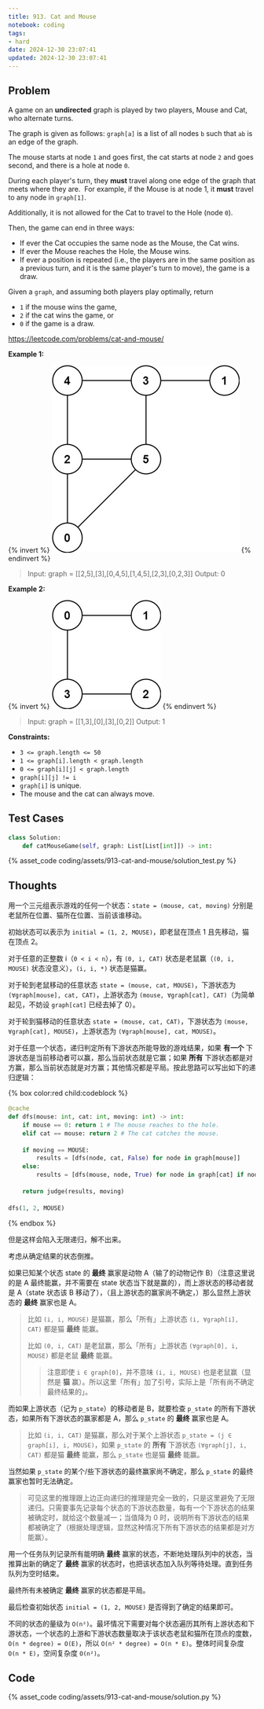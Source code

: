 ```yaml
---
title: 913. Cat and Mouse
notebook: coding
tags:
- hard
date: 2024-12-30 23:07:41
updated: 2024-12-30 23:07:41
---
```

## Problem

A game on an **undirected** graph is played by two players, Mouse and Cat, who alternate turns.

The graph is given as follows: `graph[a]` is a list of all nodes `b` such that `ab` is an edge of the graph.

The mouse starts at node `1` and goes first, the cat starts at node `2` and goes second, and there is a hole at node `0`.

During each player's turn, they **must** travel along one edge of the graph that meets where they are.  For example, if the Mouse is at node 1, it **must** travel to any node in `graph[1]`.

Additionally, it is not allowed for the Cat to travel to the Hole (node `0`).

Then, the game can end in three ways:

- If ever the Cat occupies the same node as the Mouse, the Cat wins.
- If ever the Mouse reaches the Hole, the Mouse wins.
- If ever a position is repeated (i.e., the players are in the same position as a previous turn, and it is the same player's turn to move), the game is a draw.

Given a `graph`, and assuming both players play optimally, return

- `1` if the mouse wins the game,
- `2` if the cat wins the game, or
- `0` if the game is a draw.

<https://leetcode.com/problems/cat-and-mouse/>

**Example 1:**

{% invert %}
![case1](assets/913-cat-and-mouse/case1.png)
{% endinvert %}

> Input: graph = [[2,5],[3],[0,4,5],[1,4,5],[2,3],[0,2,3]]
> Output: 0

**Example 2:**

{% invert %}
![case2](assets/913-cat-and-mouse/case2.png)
{% endinvert %}

> Input: graph = [[1,3],[0],[3],[0,2]]
> Output: 1

**Constraints:**

- `3 <= graph.length <= 50`
- `1 <= graph[i].length < graph.length`
- `0 <= graph[i][j] < graph.length`
- `graph[i][j] != i`
- `graph[i]` is unique.
- The mouse and the cat can always move.

## Test Cases

``` python
class Solution:
    def catMouseGame(self, graph: List[List[int]]) -> int:
```

{% asset_code coding/assets/913-cat-and-mouse/solution_test.py %}

## Thoughts

用一个三元组表示游戏的任何一个状态：`state = (mouse, cat, moving)` 分别是老鼠所在位置、猫所在位置、当前该谁移动。

初始状态可以表示为 `initial = (1, 2, MOUSE)`，即老鼠在顶点 1 且先移动，猫在顶点 2。

对于任意的正整数 i（`0 < i < n`），有 `(0, i, CAT)` 状态是老鼠赢（`(0, i, MOUSE)` 状态没意义），`(i, i, *)` 状态是猫赢。

对于轮到老鼠移动的任意状态 `state = (mouse, cat, MOUSE)`，下游状态为 `(∀graph[mouse], cat, CAT)`，上游状态为 `(mouse, ∀graph[cat], CAT)`（为简单起见，不妨设 `graph[cat]` 已经去掉了 0）。

对于轮到猫移动的任意状态 `state = (mouse, cat, CAT)`，下游状态为 `(mouse, ∀graph[cat], MOUSE)`，上游状态为 `(∀graph[mouse], cat, MOUSE)`。

对于任意一个状态，递归判定所有下游状态所能导致的游戏结果，如果 **有一个** 下游状态是当前移动者可以赢，那么当前状态就是它赢；如果 **所有** 下游状态都是对方赢，那么当前状态就是对方赢；其他情况都是平局。按此思路可以写出如下的递归逻辑：

{% box color:red child:codeblock %}

``` python
@cache
def dfs(mouse: int, cat: int, moving: int) -> int:
    if mouse == 0: return 1 # The mouse reaches to the hole.
    elif cat == mouse: return 2 # The cat catches the mouse.

    if moving == MOUSE:
        results = [dfs(node, cat, False) for node in graph[mouse]]
    else:
        results = [dfs(mouse, node, True) for node in graph[cat] if node != 0]

    return judge(results, moving)

dfs(1, 2, MOUSE)
```

{% endbox %}

但是这样会陷入无限递归，解不出来。

考虑从确定结果的状态倒推。

如果已知某个状态 state 的 **最终** 赢家是动物 A（输了的动物记作 B）（注意这里说的是 A 最终能赢，并不需要在 state 状态当下就是赢的），而上游状态的移动者就是 A（state 状态该 B 移动了），（且上游状态的赢家尚不确定，）那么显然上游状态的 **最终** 赢家也是 A。

> 比如 `(i, i, MOUSE)` 是猫赢，那么「所有」上游状态 `(i, ∀graph[i], CAT)` 都是猫 **最终** 能赢。
>
> 比如 `(0, i, CAT)` 是老鼠赢，那么「所有」上游状态 `(∀graph[0], i, MOUSE)` 都是老鼠 **最终** 能赢。
>
> > 注意即使 `i ∈ graph[0]`，并不意味 `(i, i, MOUSE)` 也是老鼠赢（显然是 **猫** 赢）。所以这里「所有」加了引号，实际上是「所有尚不确定最终结果的」。

而如果上游状态（记为 `p_state`）的移动者是 B，就要检查 `p_state` 的所有下游状态，如果所有下游状态的赢家都是 A，那么 `p_state` 的 **最终** 赢家也是 A。

> 比如 `(i, i, CAT)` 是猫赢，那么对于某个上游状态 `p_state = (j ∈ graph[i], i, MOUSE)`，如果 `p_state` 的 **所有** 下游状态 `(∀graph[j], i, CAT)` 都是猫 **最终** 能赢，那么 `p_state` 也是猫 **最终** 能赢。

当然如果 `p_state` 的某个/些下游状态的最终赢家尚不确定，那么 `p_state` 的最终赢家也暂时无法确定。

> 可见这里的推理跟上边正向递归的推理是完全一致的，只是这里避免了无限递归。只需要事先记录每个状态的下游状态数量，每有一个下游状态的结果被确定时，就给这个数量减一；当值降为 0 时，说明所有下游状态的结果都被确定了（根据处理逻辑，显然这种情况下所有下游状态的结果都是对方能赢）。

用一个任务队列记录所有能明确 **最终** 赢家的状态，不断地处理队列中的状态，当推算出新的确定了 **最终** 赢家的状态时，也把该状态加入队列等待处理。直到任务队列为空时结束。

最终所有未被确定 **最终** 赢家的状态都是平局。

最后检查初始状态 `initial = (1, 2, MOUSE)` 是否得到了确定的结果即可。

不同的状态的量级为 `O(n²)`。最坏情况下需要对每个状态遍历其所有上游状态和下游状态，一个状态的上游和下游状态数量取决于该状态老鼠和猫所在顶点的度数，`O(n * degree) = O(E)`，所以 `O(n² * degree) = O(n * E)`。整体时间复杂度 `O(n * E)`，空间复杂度 `O(n²)`。

## Code

{% asset_code coding/assets/913-cat-and-mouse/solution.py %}
